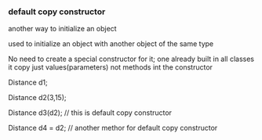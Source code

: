 ### default copy constructor

another way to initialize an object

used to initialize an object with another object of the same type

No need to create a special constructor for it; one already built in all classes
it copy just values(parameters) not methods int the constructor

Distance d1;

Distance d2(3,15);

Distance d3(d2); // this is default copy constructor

Distance d4 = d2; // another methor for default copy constructor
